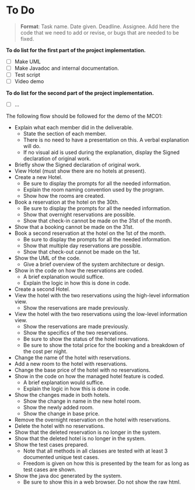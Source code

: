 # To Do

> **Format**: Task name. Date given. Deadline. Assignee.
> Add here the code that we need to add or revise, or bugs that are needed to be fixed.

**To do list for the first part of the project implementation.**

- [ ] Make UML
- [ ] Make Javadoc and internal documentation.
- [ ] Test script
- [ ] Video demo

**To do list for the second part of the project implementation.**

- [ ] ...

The following flow should be followed for the demo of the MCO1:

- Explain what each member did in the deliverable.
    - State the section of each member.
    - There is no need to have a presentation on this. A verbal explanation will do.
    - If no visual aid is used during the explanation, display the Signed declaration of original work.
- Briefly show the Signed declaration of original work.
- View Hotel (must show there are no hotels at present).
- Create a new Hotel.
    - Be sure to display the prompts for all the needed information.
    - Explain the room naming convention used by the program.
    - Show how the rooms are created.
- Book a reservation at the hotel on the 30th.
    - Be sure to display the prompts for all the needed information.
    - Show that overnight reservations are possible.
    - Show that check-in cannot be made on the 31st of the month.
- Show that a booking cannot be made on the 31st.
- Book a second reservation at the hotel on the 1st of the month.
    - Be sure to display the prompts for all the needed information.
    - Show that multiple day reservations are possible.
    - Show that check-out cannot be made on the 1st.
- Show the UML of the code.
    - Give a brief overview of the system architecture or design.
- Show in the code on how the reservations are coded.
    - A brief explanation would suffice.
    - Explain the logic in how this is done in code.
- Create a second Hotel.
- View the hotel with the two reservations using the high-level information view.
    - Show the reservations are made previously.
- View the hotel with the two reservations using the low-level information view.
    - Show the reservations are made previously.
    - Show the specifics of the two reservations.
    - Be sure to show the status of the hotel reservations.
    - Be sure to show the total price for the booking and a breakdown of the cost per night.
- Change the name of the hotel with reservations.
- Add a new room to the hotel with reservations.
- Change the base price of the hotel with no reservations.
- Show in the code on how the managed hotel feature is coded.
    - A brief explanation would suffice.
    - Explain the logic in how this is done in code.
- Show the changes made in both hotels.
    - Show the change in name in the new hotel room.
    - Show the newly added room.
    - Show the change in base price.
- Remove the overnight reservation on the hotel with reservations.
- Delete the hotel with no reservations.
- Show that the deleted reservation is no longer in the system.
- Show that the deleted hotel is no longer in the system.
- Show the test cases prepared.
    - Note that all methods in all classes are tested with at least 3 documented unique test cases.
    - Freedom is given on how this is presented by the team for as long as test cases are shown.
- Show the java doc generated by the system.
    - Be sure to show this in a web browser. Do not show the raw html.
